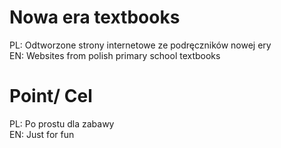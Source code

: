 # Nowa era textbooks
PL: Odtworzone strony internetowe ze podręczników nowej ery
<br>EN: Websites from polish primary school textbooks</br> 

# Point/ Cel
PL: Po prostu dla zabawy
<br>EN: Just for fun</br>
